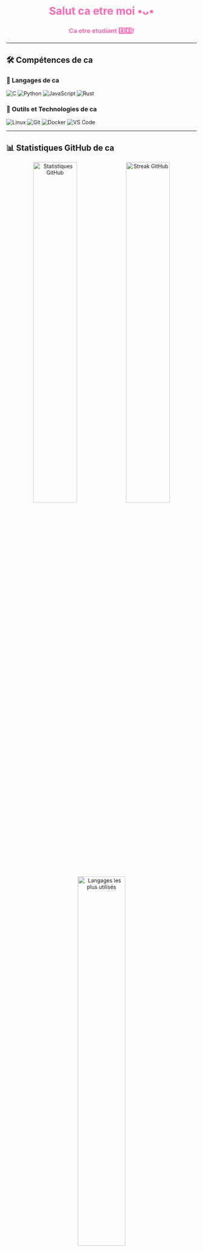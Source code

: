 <h1 align="center" style="color:#ff69b4;">Salut ca etre moi •ᴗ•</h1>
<h3 align="center" style="color:#ff69b4;">Ca etre etudiant 4️⃣2️⃣!</h3>


---

## 🛠️ Compétences de ca

### 💖 Langages de ca

![C](https://img.shields.io/badge/C-%23ff69b4.svg?style=for-the-badge&logo=C&logoColor=white)
![Python](https://img.shields.io/badge/Python-%23ff69b4.svg?style=for-the-badge&logo=Python&logoColor=white)
![JavaScript](https://img.shields.io/badge/JavaScript-%23ff69b4.svg?style=for-the-badge&logo=JavaScript&logoColor=white)
![Rust](https://img.shields.io/badge/Rust-%23ff69b4.svg?style=for-the-badge&logo=Rust&logoColor=white)

### 🧰 Outils et Technologies de ca

![Linux](https://img.shields.io/badge/Linux-%23ff69b4.svg?style=for-the-badge&logo=Linux&logoColor=white)
![Git](https://img.shields.io/badge/Git-%23ff69b4.svg?style=for-the-badge&logo=Git&logoColor=white)
![Docker](https://img.shields.io/badge/Docker-%23ff69b4.svg?style=for-the-badge&logo=Docker&logoColor=white)
![VS Code](https://img.shields.io/badge/VS%20Code-%23ff69b4.svg?style=for-the-badge&logo=Visual%20Studio%20Code&logoColor=white)

---

## 📊 Statistiques GitHub de ca

<p align="center">
  <img src="https://github-readme-stats.vercel.app/api?username=Axeltheaxelotl&show_icons=true&title_color=ff69b4&icon_color=ff69b4&text_color=ffffff&bg_color=0d1117" alt="Statistiques GitHub" width="48%"/>
  <img src="https://github-readme-streak-stats.herokuapp.com/?user=Axeltheaxelotl&theme=neon-pink&hide_border=true&ring=ff69b4&fire=ff69b4" alt="Streak GitHub" width="48%"/>
</p>

<p align="center">
  <img src="https://github-readme-stats.vercel.app/api/top-langs/?username=Axeltheaxelotl&langs_count=8&layout=compact&title_color=ff69b4&text_color=ffffff&bg_color=0d1117" alt="Langages les plus utilisés" width="50%"/>
</p>

---

## Ca etre Discord de moi

<p align="center">
  <a href="https://discord.com/users/1281282926515851324" target="_blank">
    <img src="https://img.shields.io/badge/Discord-%23ff69b4.svg?&style=for-the-badge&logo=Discord&logoColor=white" alt="Discord"/>
  </a>
</p>

---
## 🌸 À propos de moi

**🎖 Mentions spéciales de 42 🎖**

| ![https://github.com/gabrielle-pch](https://avatars.githubusercontent.com/u/141566103?v=4?v=4&s=40) [CodeSensei42](https://github.com/CodeSensei42) <br> *Solution impossible, niveau expert* | ![LoopMaster3000](https://avatars.githubusercontent.com/u/87654321?v=4&s=40) [LoopMaster3000](https://github.com/LoopMaster3000) <br> *Boucles infinies garanties* | ![MallocQueen](https://avatars.githubusercontent.com/u/23456789?v=4&s=40) [MallocQueen](https://github.com/MallocQueen) <br> *mallocs mystiques depuis 2023* |
| --- | --- | --- |
| ![DebugKnight42](https://avatars.githubusercontent.com/u/34567890?v=4&s=40) [DebugKnight42](https://github.com/DebugKnight42) <br> *Les bugs n'ont qu'à bien se tenir* | ![SegFaultHero](https://avatars.githubusercontent.com/u/45678901?v=4&s=40) [SegFaultHero](https://github.com/SegFaultHero) <br> *Super-héros des segfaults* | ![CompileWizard](https://avatars.githubusercontent.com/u/56789012?v=4&s=40) [CompileWizard](https://github.com/CompileWizard) <br> *Magie des compilations* |

<!-- GIF de fin en rose -->
<p align="center">
  <img src="https://media.giphy.com/media/xT9IgzoKnwFNmISR8I/giphy.gif" alt="Merci de visiter" width="100%" style="border-radius: 10px;"/>
</p>
